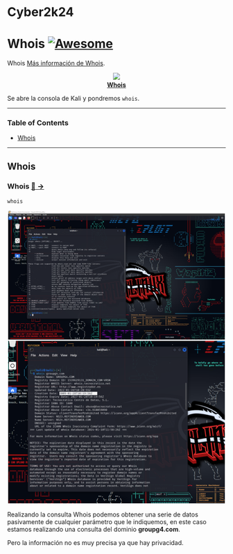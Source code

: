 # Cyber2k24

# Whois [![Awesome](https://awesome.re/badge.svg)](https://awesome.re)

Whois [Más información de Whois](https://www.kali.org/tools/whois/).

<p align="center">
  <img src="image/Screenshot_4.jpg" /><br />
  <strong><a href="https://www.kali.org/tools/whois/">Whois</a></strong>
</p>


Se abre la consola de Kali y pondremos `whois`.

---


### **Table of Contents**

- [Whois](#whois)

---


## Whois

### Whois [🔎 &#x2192;](https://www.kali.org/tools/whois/)

```
whois
```

<div align="center"><img src="image/Screenshot_1.png" alt="Example: Whois" width="500" /></div>

<div align="center"><img src="image/Screenshot_2.png" alt="Example: Whois" width="500" /></div>

Realizando la consulta Whois podemos obtener una serie de datos pasivamente de cualquier parámetro que le indiquemos, en este caso estamos realizando una consulta del dominio __groupg4.com__.

Pero la información no es muy precisa ya que hay privacidad.
